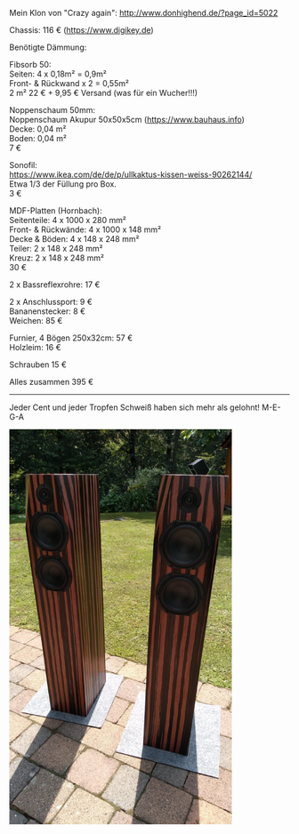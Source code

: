 Mein Klon von "Crazy again": http://www.donhighend.de/?page_id=5022

Chassis: 116 € (https://www.digikey.de)  

Benötigte Dämmung:

Fibsorb 50:  
Seiten: 4 x 0,18m² = 0,9m²  
Front- & Rückwand x 2 = 0,55m²  
2 m² 22 € + 9,95 € Versand (was für ein Wucher!!!)  
  
Noppenschaum 50mm:  
Noppenschaum Akupur 50x50x5cm (https://www.bauhaus.info)   
Decke: 0,04 m²  
Boden: 0,04 m²  
7 €  

Sonofil:  
https://www.ikea.com/de/de/p/ullkaktus-kissen-weiss-90262144/  
Etwa 1/3 der Füllung pro Box.  
3 €  
  
MDF-Platten (Hornbach):  
Seitenteile: 4 x 1000 x 280 mm²  
Front- & Rückwände: 4 x 1000 x 148 mm²  
Decke & Böden: 4 x 148 x 248 mm²  
Teiler: 2 x 148 x 248 mm²  
Kreuz: 2 x 148 x 248 mm²  
30 €

2 x Bassreflexrohre: 17 €

2 x Anschlussport: 9 €  
Bananenstecker: 8 €  
Weichen: 85 €  

Furnier, 4 Bögen 250x32cm: 57 €  
Holzleim: 16 € 

Schrauben 15 €  

Alles zusammen 395 €  

---

Jeder Cent und jeder Tropfen Schweiß haben sich mehr als gelohnt! M-E-G-A   

<img src="crazy.jpeg"  width="400" height=auto>



